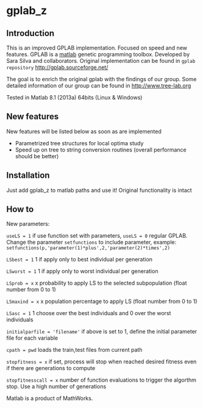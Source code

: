 gplab_z
=======

Introduction
------------

This is an improved GPLAB implementation. Focused on speed and new features. GPLAB is a [matlab][mt] genetic programming toolbox. Developed by Sara Silva and collaborators. Original implementation can be found in `gplab repository` http://gplab.sourceforge.net/

The goal is to enrich the original gplab with the findings of our group. Some detailed information of our group can be found in http://www.tree-lab.org

Tested in Matlab 8.1 (2013a) 64bits (Linux & Windows)

New features
------------

New features will be listed below as soon as are implemented

- Parametrized tree structures for local optima study
- Speed up on tree to string conversion routines (overall performance should be better)

Installation
------------

Just add gplab_z to matlab paths and use it! Original functionality is intact

How to
------

New parameters:

`useLS = 1` if use function set with parameters, `useLS = 0` regular GPLAB. Change the parameter `setfunctions` to include parameter, example: `setfunctions(p,'parameter(1)*plus',2,'parameter(2)*times',2)`

`LSbest = 1` 1 if apply only to best individual per generation

`LSworst = 1` 1 if apply only to worst individual per generation

`LSprob = x` x probability to apply LS to the selected subpopulation (float number from 0 to 1)

`LSmaxind = x` x population percentage to apply LS (float number from 0 to 1)

`LSasc = 1` 1 choose over the best individuals and 0 over the worst individuals


`initialparfile = 'filename'` if above is set to 1, define the initial parameter file for each variable

`cpath = pwd` loads the train,test files from current path

`stopfitness = x` if set, process will stop when reached desired fitness even if there are generations to compute

`stopfitnesscall = x` number of function evaluations to trigger the algorthm stop. Use a high number of generations


Matlab is a product of MathWorks.

[mt]: http://www.mathworks.com/products/matlab/
